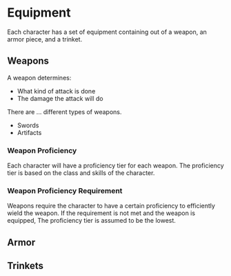 # Equipment

Each character has a set of equipment containing out of a weapon, an armor piece, and a trinket.

## Weapons

A weapon determines:
- What kind of attack is done
- The damage the attack will do

There are ... different types of weapons.
- Swords
- Artifacts

### Weapon Proficiency
Each character will have a proficiency tier for each weapon. The proficiency tier is based on the class and skills of the character.

### Weapon Proficiency Requirement
Weapons require the character to have a certain proficiency to efficiently wield the weapon. If the requirement is not met and the weapon is equipped, The proficiency tier is assumed to be the lowest.

## Armor


## Trinkets